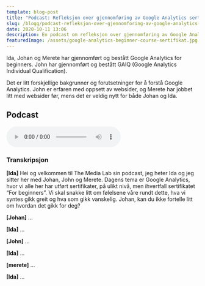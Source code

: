 ```yaml
---
template: blog-post
title: "Podcast: Refleksjon over gjennomføring av Google Analytics sertifisering"
slug: /blogg/podcast-refleksjon-over-gjennomforing-av-google-analytics-sertifisering
date: 2020-10-11 13:06
description: En podcast om refleksjon over gjennomføring av Google Analytics sertifisering
featuredImage: /assets/google-analytics-beginner-course-sertifikat.jpg
---
```

Ida, Johan og Merete har gjennomført og bestått Google Analytics for beginners. John har gjennomført og bestått GAIQ (Google Analytics Individual Qualification).

Det er litt forskjellige bakgrunner og forutsetninger for å forstå Google Analytics. John er erfaren med oppsett av websider, og Merete har jobbet litt med websider før, mens det er veldig nytt for både Johan og Ida.

## Podcast

<audio controls>
  <source src="horse.ogg" type="audio/ogg">
  <source src="/assets/the-media-lab-podcast-01-om-ga.mp3" type="audio/mpeg">
Nettleseren din støtter ikke audio elementet.
</audio>

### Transkripsjon

**\[Ida]** Hei og velkommen til The Media Lab sin podcast, jeg heter Ida og jeg sitter her med Johan, John og Merete. Dagens tema er Google Analytics, hvor vi alle her har utført sertifikater, på ulikt nivå, men ihvertfall sertifikatet “For beginners”. Vi skal snakke litt om følelsene våre rundt dette, hva vi syntes gikk greit og hva som gikk vanskelig. Johan, kan du ikke fortelle litt om hvordan det gikk for deg?

**\[Johan]** ...

**\[Ida]** ...

**\[John]** ...

**\[Ida]** ...

**\[merete]** ...

**\[Ida]** ...